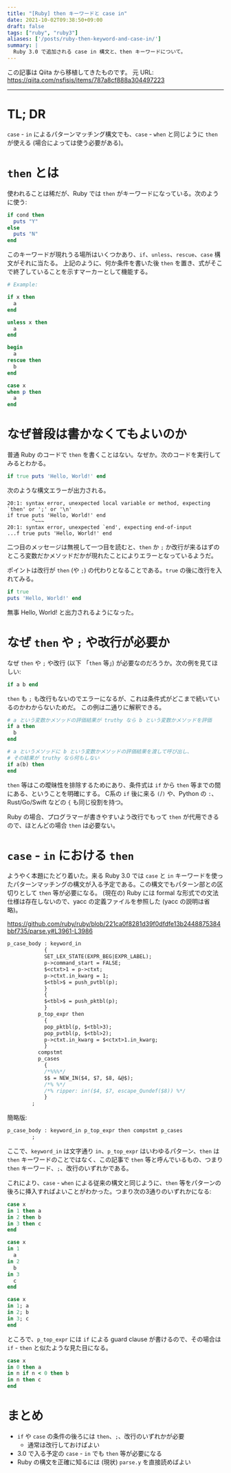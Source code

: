 ```yaml
---
title: "[Ruby] then キーワードと case in"
date: 2021-10-02T09:38:50+09:00
draft: false
tags: ["ruby", "ruby3"]
aliases: ['/posts/ruby-then-keyword-and-case-in/']
summary: |
  Ruby 3.0 で追加される case in 構文と、then キーワードについて。
---
```


この記事は Qiita から移植してきたものです。
元 URL: https://qiita.com/nsfisis/items/787a8cf888a304497223


-----------------------------------


# TL; DR

`case` - `in` によるパターンマッチング構文でも、`case` - `when` と同じように `then` が使える (場合によっては使う必要がある)。

# `then` とは

使われることは稀だが、Ruby では `then` がキーワードになっている。次のように使う:

```ruby
if cond then
  puts "Y"
else
  puts "N"
end
```

このキーワードが現れうる場所はいくつかあり、`if`、`unless`、`rescue`、`case` 構文がそれに当たる。
上記のように、何か条件を書いた後 `then` を置き、式がそこで終了していることを示すマーカーとして機能する。

```ruby
# Example:

if x then
  a
end

unless x then
  a
end

begin
  a
rescue then
  b
end

case x
when p then
  a
end
```

# なぜ普段は書かなくてもよいのか

普通 Ruby のコードで `then` を書くことはない。なぜか。次のコードを実行してみるとわかる。

```ruby
if true puts 'Hello, World!' end
```

次のような構文エラーが出力される。

```
20:1: syntax error, unexpected local variable or method, expecting `then' or ';' or '\n'
if true puts 'Hello, World!' end
        ^~~~
20:1: syntax error, unexpected `end', expecting end-of-input
...f true puts 'Hello, World!' end
```

二つ目のメッセージは無視して一つ目を読むと、`then` か `;` か改行が来るはずのところ変数だかメソッドだかが現れたことによりエラーとなっているようだ。

ポイントは改行が `then` (や `;`) の代わりとなることである。`true` の後に改行を入れてみる。

```ruby
if true
puts 'Hello, World!' end
```

無事 Hello, World! と出力されるようになった。

# なぜ `then` や `;` や改行が必要か

なぜ `then` や `;` や改行 (以下 「`then` 等」) が必要なのだろうか。次の例を見てほしい:

```ruby
if a b end
```

`then` も `;` も改行もないのでエラーになるが、これは条件式がどこまで続いているのかわからないためだ。
この例は二通りに解釈できる。

```ruby
# a という変数かメソッドの評価結果が truthy なら b という変数かメソッドを評価
if a then
  b
end
```

```ruby
# a というメソッドに b という変数かメソッドの評価結果を渡して呼び出し、
# その結果が truthy なら何もしない
if a(b) then
end
```

`then` 等はこの曖昧性を排除するためにあり、条件式は `if` から `then` 等までの間にある、ということを明確にする。
C系の `if` 後に来る `(`/`)` や、Python の `:`、Rust/Go/Swift などの `{` も同じ役割を持つ。

Ruby の場合、プログラマーが書きやすいよう改行でもって `then` が代用できるので、ほとんどの場合 `then` は必要ない。

# `case` - `in` における `then`

ようやく本題にたどり着いた。来る Ruby 3.0 では `case` と `in` キーワードを使ったパターンマッチングの構文が入る予定である。この構文でもパターン部との区切りとして `then` 等が必要になる。
(現在の) Ruby には formal な形式での文法仕様は存在しないので、yacc の定義ファイルを参照した (yacc の説明は省略)。

https://github.com/ruby/ruby/blob/221ca0f8281d39f0dfdfe13b2448875384bbf735/parse.y#L3961-L3986

```yacc
p_case_body	: keyword_in
		    {
			SET_LEX_STATE(EXPR_BEG|EXPR_LABEL);
			p->command_start = FALSE;
			$<ctxt>1 = p->ctxt;
			p->ctxt.in_kwarg = 1;
			$<tbl>$ = push_pvtbl(p);
		    }
		    {
			$<tbl>$ = push_pktbl(p);
		    }
		  p_top_expr then
		    {
			pop_pktbl(p, $<tbl>3);
			pop_pvtbl(p, $<tbl>2);
			p->ctxt.in_kwarg = $<ctxt>1.in_kwarg;
		    }
		  compstmt
		  p_cases
		    {
		    /*%%%*/
			$$ = NEW_IN($4, $7, $8, &@$);
		    /*% %*/
		    /*% ripper: in!($4, $7, escape_Qundef($8)) %*/
		    }
		;
```

簡略版:

```yacc
p_case_body	: keyword_in p_top_expr then compstmt p_cases
		;
```

ここで、`keyword_in` は文字通り `in`、`p_top_expr` はいわゆるパターン、`then` は `then` キーワードのことではなく、この記事で `then` 等と呼んでいるもの、つまり `then` キーワード、`;`、改行のいずれかである。

これにより、`case` - `when` による従来の構文と同じように、`then` 等をパターンの後ろに挿入すればよいことがわかった。つまり次の3通りのいずれかになる:

```ruby
case x
in 1 then a
in 2 then b
in 3 then c
end

case x
in 1
  a
in 2
  b
in 3
  c
end

case x
in 1; a
in 2; b
in 3; c
end
```

ところで、`p_top_expr` には `if` による guard clause が書けるので、その場合は `if` - `then` と似たような見た目になる。

```ruby
case x
in 0 then a
in n if n < 0 then b
in n then c
end
```

# まとめ

* `if` や `case` の条件の後ろには `then`、`;`、改行のいずれかが必要
  * 通常は改行しておけばよい
* 3.0 で入る予定の `case` - `in` でも `then` 等が必要になる
* Ruby の構文を正確に知るには (現状) `parse.y` を直接読めばよい

